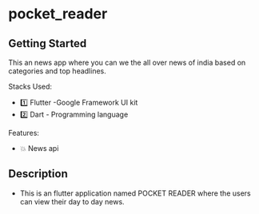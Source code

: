 # pocket_reader


## Getting Started

This an news app where you can we the all over news of india based on categories and top headlines.

Stacks Used:

* 1️⃣ Flutter -Google Framework UI kit
* 2️⃣ Dart - Programming language

Features:

* 💥 News api 

## Description
 
 * This is an flutter application named POCKET READER where the users can view their day to day news.

 


